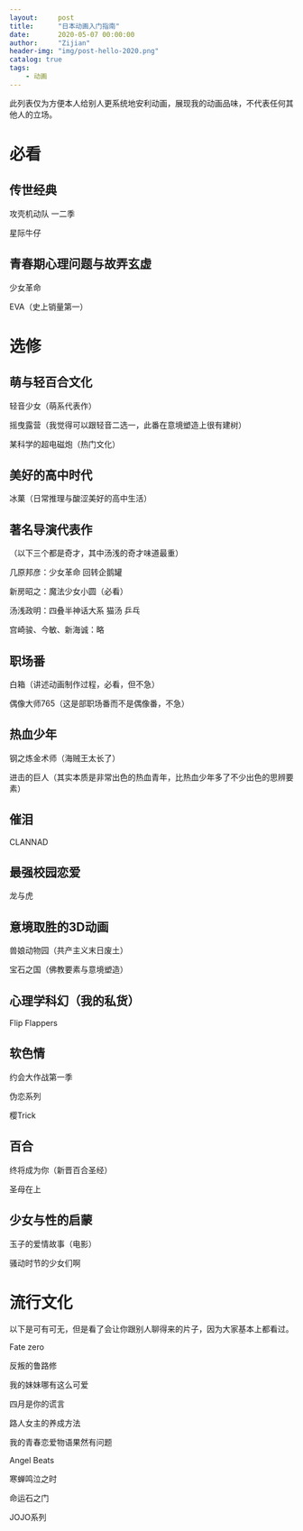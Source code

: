 ```yaml
---
layout:     post
title:      "日本动画入门指南"
date:       2020-05-07 00:00:00
author:     "Zijian"
header-img: "img/post-hello-2020.png"
catalog: true
tags:
    - 动画
---
```


此列表仅为方便本人给别人更系统地安利动画，展现我的动画品味，不代表任何其他人的立场。

# 必看
## 传世经典
攻壳机动队 一二季

星际牛仔

## 青春期心理问题与故弄玄虚
少女革命

EVA（史上销量第一）

# 选修

## 萌与轻百合文化
轻音少女（萌系代表作）

摇曳露营（我觉得可以跟轻音二选一，此番在意境塑造上很有建树）

某科学的超电磁炮（热门文化）

## 美好的高中时代
冰菓（日常推理与酸涩美好的高中生活）

## 著名导演代表作
（以下三个都是奇才，其中汤浅的奇才味道最重）

几原邦彦：少女革命 回转企鹅罐

新房昭之：魔法少女小圆（必看）

汤浅政明：四叠半神话大系 猫汤 乒乓

宫崎骏、今敏、新海诚：略

## 职场番
白箱（讲述动画制作过程，必看，但不急）

偶像大师765（这是部职场番而不是偶像番，不急）

## 热血少年
钢之炼金术师（海贼王太长了）

进击的巨人（其实本质是非常出色的热血青年，比热血少年多了不少出色的思辨要素）

## 催泪
CLANNAD

## 最强校园恋爱
龙与虎

## 意境取胜的3D动画
兽娘动物园（共产主义末日废土）

宝石之国（佛教要素与意境塑造）

## 心理学科幻（我的私货）
Flip Flappers

## 软色情
约会大作战第一季

伪恋系列

樱Trick

## 百合
终将成为你（新晋百合圣经）

圣母在上

## 少女与性的启蒙
玉子的爱情故事（电影）

骚动时节的少女们啊


# 流行文化
以下是可有可无，但是看了会让你跟别人聊得来的片子，因为大家基本上都看过。

Fate zero

反叛的鲁路修

我的妹妹哪有这么可爱

四月是你的谎言

路人女主的养成方法

我的青春恋爱物语果然有问题

Angel Beats

寒蝉鸣泣之时

命运石之门

JOJO系列

